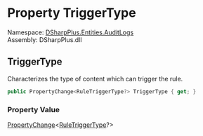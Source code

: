 # Property TriggerType

Namespace: [DSharpPlus.Entities.AuditLogs](DSharpPlus.Entities.AuditLogs.md)  
Assembly: DSharpPlus.dll

## <a id="DSharpPlus_Entities_AuditLogs_DiscordAuditLogAutoModerationRuleEntry_TriggerType"></a>TriggerType

Characterizes the type of content which can trigger the rule.

```csharp
public PropertyChange<RuleTriggerType?> TriggerType { get; }
```

### Property Value

[PropertyChange](DSharpPlus.Entities.AuditLogs.PropertyChange\-1.md)<[RuleTriggerType](DSharpPlus.Enums.RuleTriggerType.md)?\>

